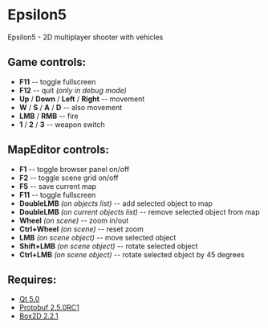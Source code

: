 Epsilon5
========

Epsilon5 - 2D multiplayer shooter with vehicles

Game controls:
----

* **F11** -- toggle fullscreen
* **F12** -- quit *(only in debug mode)*
* **Up** / **Down** / **Left** / **Right** -- movement
* **W** / **S** / **A** / **D** -- also movement
* **LMB** / **RMB** -- fire
* **1** / **2** / **3** -- weapon switch

MapEditor controls:
----

* **F1** -- toggle browser panel on/off
* **F2** -- toggle scene grid on/off
* **F5** -- save current map
* **F11** -- toggle fullscreen
* **DoubleLMB** *(on objects list)* -- add selected object to map
* **DoubleLMB** *(on current objects list)* -- remove selected object from map
* **Wheel** *(on scene)* -- zoom in/out
* **Ctrl+Wheel** *(on scene)* -- reset zoom
* **LMB** *(on scene object)* -- move selected object
* **Shift+LMB** *(on scene object)* -- rotate selected object
* **Ctrl+LMB** *(on scene object)* -- rotate selected object by 45 degrees

Requires:
----

* [Qt 5.0](https://github.com/bakwc/Epsilon5/wiki/%D0%98%D0%BD%D1%81%D1%82%D1%80%D1%83%D0%BC%D0%B5%D0%BD%D1%82%D1%8B-%D1%80%D0%B0%D0%B7%D1%80%D0%B0%D0%B1%D0%BE%D1%82%D1%87%D0%B8%D0%BA%D0%B0)
* [Protobuf 2.5.0RC1](http://code.google.com/p/protobuf/)
* [Box2D 2.2.1](http://code.google.com/p/box2d/)
